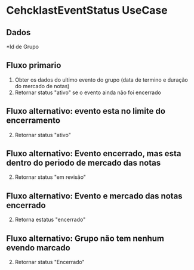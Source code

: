 # CehcklastEventStatus UseCase

## Dados
*Id de Grupo

## Fluxo primario
1. Obter os dados do ultimo evento do grupo (data de termino e duração do mercado de notas)
2. Retornar status "ativo" se o evento ainda não foi encerrado

## Fluxo alternativo: evento esta no limite do encerramento
2. Retornar status "ativo"
   
## Fluxo alternativo: Evento encerrado, mas esta dentro do periodo de mercado das notas
2. Retornar status "em revisão"

## Fluxo alternativo: Evento e mercado das notas encerrado
2. Retorna estatus "encerrado"

## Fluxo alternativo: Grupo não tem nenhum evendo marcado
2. Retornar status "Encerrado"
